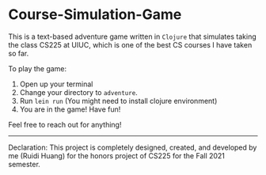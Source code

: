 # Course-Simulation-Game

This is a text-based adventure game written in `Clojure` that simulates taking the class CS225 at UIUC, which is one of the best CS courses I have taken so far. 

To play the game: 
1. Open up your terminal
2. Change your directory to `adventure`.
3. Run `lein run` (You might need to install clojure environment)
4. You are in the game! Have fun!

Feel free to reach out for anything!

---
Declaration: This project is completely designed, created, and developed by me (Ruidi Huang) for the honors project of CS225 for the Fall 2021 semester.
